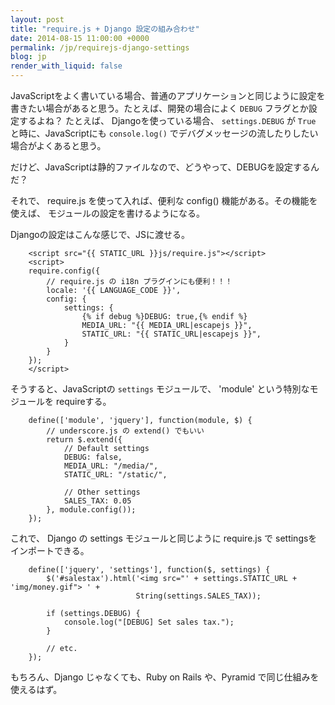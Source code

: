 ```yaml
---
layout: post
title: "require.js + Django 設定の組み合わせ"
date: 2014-08-15 11:00:00 +0000
permalink: /jp/requirejs-django-settings
blog: jp
render_with_liquid: false
---
```


JavaScriptをよく書いている場合、普通のアプリケーションと同じように設定を
書きたい場合があると思う。たとえば、開発の場合によく `DEBUG` フラグとか設定するよね？
たとえば、 Djangoを使っている場合、 `settings.DEBUG` が `True` と時に、JavaScriptにも
`console.log()` でデバグメッセージの流したりしたい場合がよくあると思う。

だけど、JavaScriptは静的ファイルなので、どうやって、DEBUGを設定するんだ？

それで、 require.js を使って入れば、便利な config() 機能がある。その機能を使えば、
モジュールの設定を書けるようになる。

Djangoの設定はこんな感じで、JSに渡せる。

```
    <script src="{{ STATIC_URL }}js/require.js"></script>
    <script>
    require.config({
        // require.js の i18n プラグインにも便利！！！
        locale: '{{ LANGUAGE_CODE }}',
        config: {
            settings: {
                {% if debug %}DEBUG: true,{% endif %}
                MEDIA_URL: "{{ MEDIA_URL|escapejs }}",
                STATIC_URL: "{{ STATIC_URL|escapejs }}",
            }
        }
    });
    </script>
```

そうすると、JavaScriptの `settings` モジュールで、 'module' という特別なモジュールを
requireする。

```
    define(['module', 'jquery'], function(module, $) {
        // underscore.js の extend() でもいい
        return $.extend({
            // Default settings
            DEBUG: false,
            MEDIA_URL: "/media/",
            STATIC_URL: "/static/",

            // Other settings
            SALES_TAX: 0.05
        }, module.config());
    });
```

これで、 Django の settings モジュールと同じように require.js で
settingsをインポートできる。

```
    define(['jquery', 'settings'], function($, settings) {
        $('#salestax').html('<img src="' + settings.STATIC_URL + 'img/money.gif"> ' +
                            String(settings.SALES_TAX));

        if (settings.DEBUG) {
            console.log("[DEBUG] Set sales tax.");
        }

        // etc.
    });
```

もちろん、Django じゃなくても、Ruby on Rails や、Pyramid で同じ仕組みを使えるはず。
